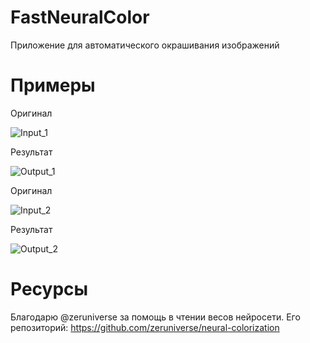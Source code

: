 # FastNeuralColor
Приложение для автоматического окрашивания изображений
# Примеры
Оригинал

![Input_1](https://github.com/PABCSoft/FastNeuralColor/blob/C%23_Ru/Examples/Input_1.jpg)

Результат

![Output_1](https://github.com/PABCSoft/FastNeuralColor/blob/C%23_Ru/Examples/Output_1.jpg)

Оригинал

![Input_2](https://github.com/PABCSoft/FastNeuralColor/blob/C%23_Ru/Examples/Input_2.jpg)

Результат

![Output_2](https://github.com/PABCSoft/FastNeuralColor/blob/C%23_Ru/Examples/Output_2.jpg)

# Ресурсы
Благодарю @zeruniverse за помощь в чтении весов нейросети.
Его репозиторий: https://github.com/zeruniverse/neural-colorization
